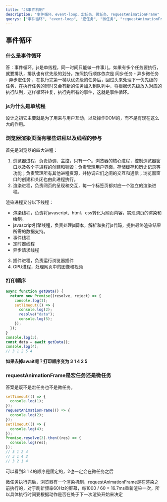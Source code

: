 ```yaml
---
title: "JS事件机制"
description: "事件循环、event-loop、宏任务、微任务、requestAnimationFrame"
querys: ["事件循环", "event-loop", "宏任务", "微任务", "requestAnimationFrame"]
---
```


## 事件循环

### 什么是事件循环

答：事件循环。js是单线程，同一时间只能做一件事儿，如果有多个任务要执行，就要排队，排队也有优先级的划分，按照执行顺序依次是 同步任务 - 异步微任务 - 异步宏任务 ，在执行完第一梯队优先级的任务后，回过头来处理下一优先级的任务，在执行任务的同时又会有新的任务加入到队列中，将根据优先级放入对应的执行队列，这样循环往复，执行完所有的事件，这就是事件循环。

### js为什么是单线程

设计之初它主要就是为了用来与用户互动，以及操作DOM的，而不是有现在这么大的作用。

### 浏览器渲染页面有哪些进程以及线程的参与

首先是浏览器的四大进程：

1. 浏览器进程，负责协调、主控，只有一个。浏览器的核心进程，控制浏览器窗口以及各个子进程的创建和销毁；负责管理用户界面，存储缓存和历史记录等功能；负责管理所有其他进程资源，并协调它们之间的交互和通信；浏览器窗口的创建和关闭也由此进程执行。
2. 渲染进程，负责网页的呈现和交互，每一个标签页都对应一个独立的渲染进程。

渲染进程又分以下线程：

- 渲染线程，负责将javascript、html、css转化为网页内容，实现网页的渲染和绘制。
- javascript引擎线程，负责处理js脚本，解析和执行js代码，提供最终渲染结果所需的数据支持。
- 事件线程
- 定时器线程
- 异步请求线程

3. 插件进程，负责运行浏览器插件
4. GPU进程，处理网页中的图像和视频

### 打印顺序

```js
async function getData() {
  return new Promise((resolve, reject) => {
    console.log(1);
    setTimeout(() => {
      console.log(2);
      resolve("data");
      console.log(5);
    });
  });
}
console.log(3);
const data = await getData();
console.log(4);
// 3 1 2 5 4
```

**如果去掉await呢？打印顺序变为 3 1 4 2 5**

### requestAnimationFrame是宏任务还是微任务

答案是既不是宏任务也不是微任务。

```js
setTimeout(() => {
  console.log(1);
});
requestAnimationFrame(() => {
  console.log(2);
});
setTimeout(() => {
  console.log(4);
});
Promise.resolve(3).then((res) => {
  console.log(res);
});
// 3 1 2 4
// 3 1 4 2
// 3 2 1 4
```

可以看到3 1 4的顺序是固定的，2也一定会在微任务之后

微任务执行完后，浏览器有一个渲染机制，requestAnimationFrame是在渲染之前执行的，对于刷新频率60Hz的屏幕，每1000 / 60 = 16.7ms重新渲染一次，所以具体执行时间要根据动作是否在处于下一次渲染开始来决定
